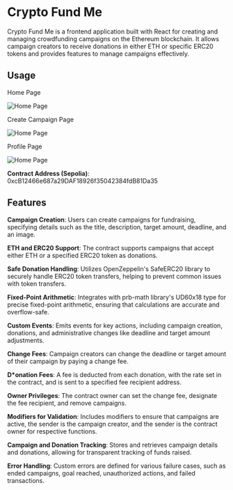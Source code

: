 # Crypto Fund Me

Crypto Fund Me is a frontend application built with React for creating and managing crowdfunding campaigns on the Ethereum blockchain. It allows campaign creators to receive donations in either ETH or specific ERC20 tokens and provides features to manage campaigns effectively.

## Usage

Home Page

![Home Page](public/images/Home.png)

Create Campaign Page

![Home Page](public/images/CreateCampaign.png)

Profile Page

![Home Page](public/images/Profile.png)

**Contract Address (Sepolia)**: 0xcB12466e687a29DAF18926f35042384fdB81Da35

## Features
**Campaign Creation**: Users can create campaigns for fundraising, specifying details such as the title, description, target amount, deadline, and an image.

**ETH and ERC20 Support**: The contract supports campaigns that accept either ETH or a specified ERC20 token as donations.

**Safe Donation Handling**: Utilizes OpenZeppelin's SafeERC20 library to securely handle ERC20 token transfers, helping to prevent common issues with token transfers.

**Fixed-Point Arithmetic**: Integrates with prb-math library's UD60x18 type for precise fixed-point arithmetic, ensuring that calculations are accurate and overflow-safe.

**Custom Events**: Emits events for key actions, including campaign creation, donations, and administrative changes like deadline and target amount adjustments.

**Change Fees**: Campaign creators can change the deadline or target amount of their campaign by paying a change fee.

**D*onation Fees**: A fee is deducted from each donation, with the rate set in the contract, and is sent to a specified fee recipient address.

**Owner Privileges**: The contract owner can set the change fee, designate the fee recipient, and remove campaigns.

**Modifiers for Validation**: Includes modifiers to ensure that campaigns are active, the sender is the campaign creator, and the sender is the contract owner for respective functions.

**Campaign and Donation Tracking**: Stores and retrieves campaign details and donations, allowing for transparent tracking of funds raised.

**Error Handling**: Custom errors are defined for various failure cases, such as ended campaigns, goal reached, unauthorized actions, and failed transactions.